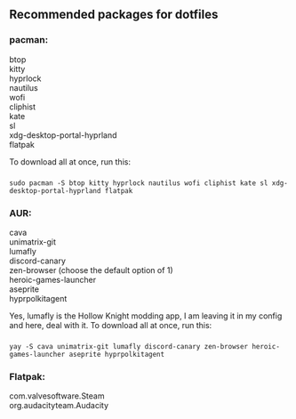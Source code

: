 ## Recommended packages for dotfiles

### pacman:    <br/>
btop    <br/>
kitty    <br/>
hyprlock    <br/>
nautilus    <br/>
wofi    <br/>
cliphist    <br/>
kate    <br/>
sl    <br/>
xdg-desktop-portal-hyprland <br/>
flatpak <br/>

To download all at once, run this:
###
    sudo pacman -S btop kitty hyprlock nautilus wofi cliphist kate sl xdg-desktop-portal-hyprland flatpak

### AUR:
cava    <br/>
unimatrix-git    <br/>
lumafly    <br/>
discord-canary    <br/>
zen-browser (choose the default option of 1)    <br/>
heroic-games-launcher    <br/>
aseprite    <br/>
hyprpolkitagent

Yes, lumafly is the Hollow Knight modding app, I am leaving it in my config and here, deal with it.
To download all at once, run this:
###
    yay -S cava unimatrix-git lumafly discord-canary zen-browser heroic-games-launcher aseprite hyprpolkitagent

### Flatpak:
com.valvesoftware.Steam    <br/>
org.audacityteam.Audacity    <br/>

